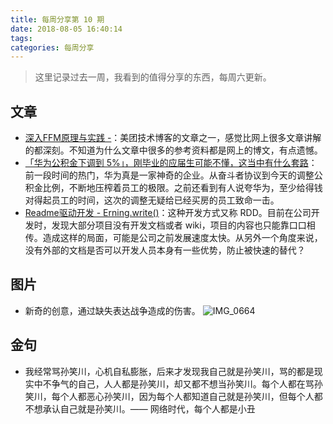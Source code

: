 ```yaml
---
title: 每周分享第 10 期
date: 2018-08-05 16:40:14
tags: 
categories: 每周分享
---
```


> 这里记录过去一周，我看到的值得分享的东西，每周六更新。

## 文章
- [深入FFM原理与实践 -](https://tech.meituan.com/deep_understanding_of_ffm_principles_and_practices.html)：美团技术博客的文章之一，感觉比网上很多文章讲解的都深刻。不知道为什么文章中很多的参考资料都是网上的博文，有点遗憾。
- [「华为公积金下调到 5%」，刚毕业的应届生可能不懂，这当中有什么套路](https://daily.zhihu.com/story/9691148)：前一段时间的热门，华为真是一家神奇的企业。从奋斗者协议到今天的调整公积金比例，不断地压榨着员工的极限。之前还看到有人说夸华为，至少给得钱对得起员工的时间，这次的调整无疑给已经买房的员工致命一击。
- [Readme驱动开发 - Erning.write()](http://erning.net/blog/2012/07/09/readme-driven-development/)：这种开发方式又称 RDD。目前在公司开发时，发现大部分项目没有开发文档或者 wiki，项目的内容也只能靠口口相传。造成这样的局面，可能是公司之前发展速度太快。从另外一个角度来说，没有外部的文档是否可以开发人员本身有一些优势，防止被快速的替代？


## 图片

- 新奇的创意，通过缺失表达战争造成的伤害。
![IMG_0664](media.xiang578.com/IMG_0664.jpg)

## 金句

- 我经常骂孙笑川，心机自私膨胀，后来才发现我自己就是孙笑川，骂的都是现实中不争气的自己，人人都是孙笑川，却又都不想当孙笑川。每个人都在骂孙笑川，每个人都恶心孙笑川，因为每个人都知道自己就是孙笑川，但每个人都不想承认自己就是孙笑川。—— 网络时代，每个人都是小丑


